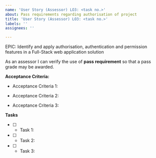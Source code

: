 ```yaml
---
name: 'User Story (Assessor) LO3: <task no.>'
about: Pass requirements regarding authorisation of project
title: 'User Story (Assessor) LO3: <task no.>'
labels: ''
assignees: ''

---
```


EPIC: Identify and apply authorisation, authentication and permission features in a Full-Stack web application solution

As an assessor I can verify the use of **pass requirement** so that a pass grade may be awarded.

 **Acceptance Criteria:** 

 * Acceptance Criteria 1: 

 * Acceptance Criteria 2:

 * Acceptance Criteria 3:

**Tasks**

- [ ] * Task 1: 

- [ ] * Task 2: 

- [ ] * Task 3:
